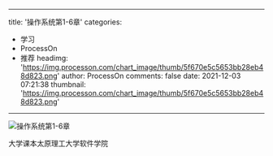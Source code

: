 
---
title: '操作系统第1-6章'
categories: 
 - 学习
 - ProcessOn
 - 推荐
headimg: 'https://img.processon.com/chart_image/thumb/5f670e5c5653bb28eb48d823.png'
author: ProcessOn
comments: false
date: 2021-12-03 07:21:38
thumbnail: 'https://img.processon.com/chart_image/thumb/5f670e5c5653bb28eb48d823.png'
---

<div>   
<img class="thumb" alt="操作系统第1-6章" src="https://img.processon.com/chart_image/thumb/5f670e5c5653bb28eb48d823.png" referrerpolicy="no-referrer">
<p>大学课本太原理工大学软件学院</p>  
</div>
            